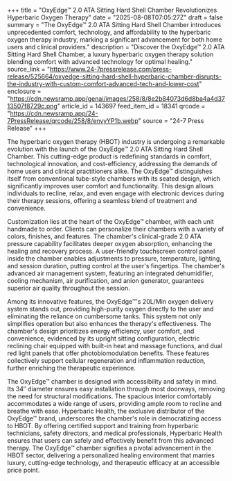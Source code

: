 +++
title = "OxyEdge™ 2.0 ATA Sitting Hard Shell Chamber Revolutionizes Hyperbaric Oxygen Therapy"
date = "2025-08-08T07:05:27Z"
draft = false
summary = "The OxyEdge™ 2.0 ATA Sitting Hard Shell Chamber introduces unprecedented comfort, technology, and affordability to the hyperbaric oxygen therapy industry, marking a significant advancement for both home users and clinical providers."
description = "Discover the OxyEdge™ 2.0 ATA Sitting Hard Shell Chamber, a luxury hyperbaric oxygen therapy solution blending comfort with advanced technology for optimal healing."
source_link = "https://www.24-7pressrelease.com/press-release/525664/oxyedge-sitting-hard-shell-hyperbaric-chamber-disrupts-the-industry-with-custom-comfort-advanced-tech-and-lower-cost"
enclosure = "https://cdn.newsramp.app/genai/images/258/8/8e2b84073d6d8ba4a4d3713507f8729c.png"
article_id = 143697
feed_item_id = 18341
qrcode = "https://cdn.newsramp.app/24-7PressRelease/qrcode/258/8/envyYP1b.webp"
source = "24-7 Press Release"
+++

<p>The hyperbaric oxygen therapy (HBOT) industry is undergoing a remarkable evolution with the launch of the OxyEdge™ 2.0 ATA Sitting Hard Shell Chamber. This cutting-edge product is redefining standards in comfort, technological innovation, and cost-efficiency, addressing the demands of home users and clinical practitioners alike. The OxyEdge™ distinguishes itself from conventional tube-style chambers with its seated design, which significantly improves user comfort and functionality. This design allows individuals to recline, relax, and even engage with electronic devices during their therapy sessions, offering a seamless blend of treatment and convenience.</p><p>Customization lies at the heart of the OxyEdge™ chamber, with each unit handmade to order. Clients can personalize their chambers with a variety of colors, finishes, and features. The chamber's clinical-grade 2.0 ATA pressure capability facilitates deeper oxygen absorption, enhancing the healing and recovery process. A user-friendly touchscreen control panel inside the chamber enables adjustments to pressure, temperature, lighting, and session duration, putting control at the user's fingertips. The chamber's advanced air management system, featuring an integrated dehumidifier, cooling mechanism, air purification, and anion generator, guarantees superior air quality throughout the session.</p><p>Among its innovative features, the OxyEdge™'s 20L/Min oxygen delivery system stands out, providing high-purity oxygen directly to the user and eliminating the reliance on cumbersome tanks. This system not only simplifies operation but also enhances the therapy's effectiveness. The chamber's design prioritizes energy efficiency, user comfort, and convenience, evidenced by its upright sitting configuration, electric reclining chair equipped with built-in heat and massage functions, and dual red light panels that offer photobiomodulation benefits. These features collectively support cellular regeneration and inflammation reduction, further enriching the therapeutic experience.</p><p>The OxyEdge™ chamber is designed with accessibility and safety in mind. Its 34″ diameter ensures easy installation through most doorways, removing the need for structural modifications. The spacious interior comfortably accommodates a wide range of users, providing ample room to recline and breathe with ease. Hyperbaric Health, the exclusive distributor of the OxyEdge™ brand, underscores the chamber's role in democratizing access to HBOT. By offering certified support and training from hyperbaric technicians, safety directors, and medical professionals, Hyperbaric Health ensures that users can safely and effectively benefit from this advanced therapy. The OxyEdge™ chamber signifies a pivotal advancement in the HBOT sector, delivering a personalized healing environment that marries luxury, cutting-edge technology, and therapeutic efficacy at an accessible price point.</p>